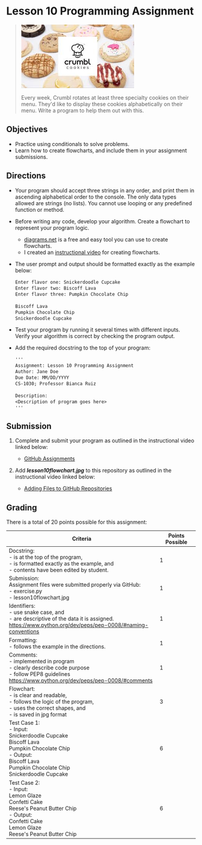 # Lesson 10 Programming Assignment

> ![](/assets/crumbl.jpeg)
>
> Every week, Crumbl rotates at least three specialty cookies on their menu. They'd like to display these cookies alphabetically on their menu. Write a program to help them out with this.

## Objectives
- Practice using conditionals to solve problems.
- Learn how to create flowcharts, and include them in your assignment submissions.

## Directions
- Your program should accept three strings in any order, and print them in ascending alphabetical order to the console. The only data types allowed are strings (no lists). You cannot use looping or any predefined function or method.

- Before writing any code, develop your algorithm. Create a flowchart to represent your program logic.
    - [diagrams.net](https://app.diagrams.net/) is a free and easy tool you can use to create flowcharts. 
    - I created an [instructional video](https://web.microsoftstream.com/video/3284175f-4442-46d1-bc69-7d6af21d8fa6) for creating flowcharts.
    
- The user prompt and output should be formatted exactly as the example below:
  ```
  Enter flavor one: Snickerdoodle Cupcake
  Enter flavor two: Biscoff Lava
  Enter flavor three: Pumpkin Chocolate Chip

  Biscoff Lava
  Pumpkin Chocolate Chip
  Snickerdoodle Cupcake
  ```
  
- Test your program by running it several times with different inputs. Verify your algorithm is correct by checking the program output.

- Add the required docstring to the top of your program:
  ```
  '''
  Assignment: Lesson 10 Programming Assignment
  Author: Jane Doe
  Due Date: MM/DD/YYYY
  CS-1030; Professor Bianca Ruiz

  Description:
  <Description of program goes here>
  '''
  ```
  
## Submission
1. Complete and submit your program as outlined in the instructional video linked below:
        
    - [GitHub Assignments](https://web.microsoftstream.com/video/bb782956-759f-4ec6-9575-373df60b14c8)

2. Add ***lesson10flowchart.jpg*** to this repository as outlined in the instructional video linked below:
        
    - [Adding Files to GitHub Repositories](https://web.microsoftstream.com/video/ba2567f6-8c94-4767-8143-e8e3d67d4804)
    
## Grading
There is a total of 20 points possible for this assignment:

| Criteria | Points Possible |
|-|-|
| Docstring:<br>- is at the top of the program, <br>- is formatted exactly as the example, and<br>- contents have been edited by student. | 1 |
| Submission:<br>Assignment files were submitted properly via GitHub:<br>- exercise.py<br>- lesson10flowchart.jpg | 1 |
| Identifiers:<br>- use snake case, and<br>- are descriptive of the data it is assigned.<br>https://www.python.org/dev/peps/pep-0008/#naming-conventions | 1 |
| Formatting:<br>- follows the example in the directions. | 1 |
| Comments:<br>- implemented in program<br>- clearly describe code purpose<br>- follow PEP8 guidelines<br>https://www.python.org/dev/peps/pep-0008/#comments | 1 |
| Flowchart:<br>- is clear and readable,<br>- follows the logic of the program,<br>- uses the correct shapes, and<br>- is saved in jpg format | 3 |
| Test Case 1:<br>- Input: <br>     Snickerdoodle Cupcake<br>     Biscoff Lava<br>     Pumpkin Chocolate Chip<br>- Output:<br>     Biscoff Lava<br>     Pumpkin Chocolate Chip<br>     Snickerdoodle Cupcake | 6 |
| Test Case 2:<br>- Input:<br>     Lemon Glaze<br>     Confetti Cake<br>     Reese's Peanut Butter Chip<br>- Output:<br>     Confetti Cake<br>     Lemon Glaze<br>     Reese's Peanut Butter Chip | 6 |
